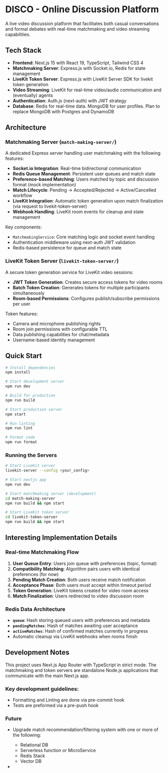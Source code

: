 # DISCO - Online Discussion Platform

A live video discussion platform that facilitates both casual conversations and formal debates with real-time matchmaking and video streaming capabilities.

## Tech Stack

- **Frontend**: Next.js 15 with React 19, TypeScript, Tailwind CSS 4
- **Matchmaking Server**: Express.js with Socket.io, Redis for state management
- **LiveKit Token Server**: Express.js with LiveKit Server SDK for livekit token generation
- **Video Streaming**: LiveKit for real-time video/audio communication and (eventually) agents
- **Authentication**: Auth.js (next-auth) with JWT strategy
- **Database**: Redis for real-time data. MongoDB for user profiles. Plan to replace MongoDB with Postgres and DynamoDB

## Architecture

### Matchmaking Server (`match-making-server/`)
A dedicated Express server handling user matchmaking with the following features:
- **Socket.io Integration**: Real-time bidirectional communication
- **Redis Queue Management**: Persistent user queues and match state
- **Preference-based Matching**: Users matched by topic and discussion format (mock implementation)
- **Match Lifecycle**: Pending → Accepted/Rejected → Active/Cancelled workflow
- **LiveKit Integration**: Automatic token generation upon match finalization (via request to livekit-token-server)
- **Webhook Handling**: LiveKit room events for cleanup and state management

Key components:
- `MatchmakingService`: Core matching logic and socket event handling
- Authentication middleware using next-auth JWT validation
- Redis-based persistence for queue and match state

### LiveKit Token Server (`livekit-token-server/`)
A secure token generation service for LiveKit video sessions:
- **JWT Token Generation**: Creates secure access tokens for video rooms
- **Batch Token Creation**: Generates tokens for multiple participants simultaneously
- **Room-based Permissions**: Configures publish/subscribe permissions per user

Token features:
- Camera and microphone publishing rights
- Room join permissions with configurable TTL
- Data publishing capabilities for chat/metadata
- Username-based identity management

## Quick Start

```bash
# Install dependencies
npm install

# Start development server
npm run dev

# Build for production
npm run build

# Start production server
npm start

# Run linting
npm run lint

# Format code
npm run format
```

### Running the Servers

```bash
# Start LiveKit server
livekit-server --config <your_config>

# Start nextjs app
npm run dev

# Start matchmaking server (development)
cd match-making-server
npm run build && npm start

# Start LiveKit token server
cd livekit-token-server
npm run build && npm start
```

## Interesting Implementation Details

### Real-time Matchmaking Flow
1. **User Queue Entry**: Users join queue with preferences (topic, format)
2. **Compatibility Matching**: Algorithm pairs users with identical preferences (for now)
3. **Pending Match Creation**: Both users receive match notification
4. **Acceptance Phase**: Both users must accept within timeout period
5. **Token Generation**: LiveKit tokens created for video room access
6. **Match Finalization**: Users redirected to video discussion room

### Redis Data Architecture
- **`queue`**: Hash storing queued users with preferences and metadata
- **`pendingMatches`**: Hash of matches awaiting user acceptance
- **`activeMatches`**: Hash of confirmed matches currently in progress
- Automatic cleanup via LiveKit webhooks when rooms finish

## Development Notes

This project uses Next.js App Router with TypeScript in strict mode. The matchmaking and token servers are standalone Node.js applications that communicate with the main Next.js app.

### Key development guidelines:
- Formatting and Linting are done via pre-commit hook
- Tests are preformed via a pre-push hook

### Future

- Upgrade match recommendation/filtering system with one or more of the following:
    - Relational DB 
    - Serverless function or MicroService
    - Redis Stack
    - Vector DB

- 